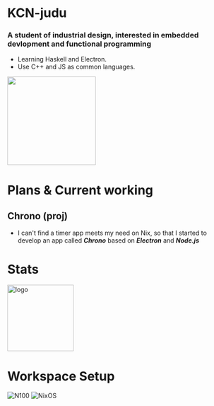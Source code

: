 # KCN-judu
### A student of industrial design, interested in embedded devlopment and functional programming
- Learning Haskell and Electron.
- Use C++ and JS as common languages.

<img src="https://github-readme-stats.vercel.app/api/top-langs/?username=KCN-judu&theme=tokyonight&layout=compact" height="200px">

# Plans & Current working
## Chrono (proj)
- I can't find a timer app meets my need on Nix, so that I started to develop an app called __*Chrono*__ based on __*Electron*__ and __*Node.js*__


# Stats
<img src="https://github-readme-stats.vercel.app/api?username=KCN-judu&show_icons=true&theme=gruvbox&count_private=true" height="150px" alt="logo">

# Workspace Setup
![N100](https://img.shields.io/badge/Intel-N100-0071C5?style=for-the-badge&logo=intel&logoColor=white)
![NixOS](https://img.shields.io/badge/NixOS_25.05-7EBAE4?style=for-the-badge&logo=NixOS&logoColor=5277C3)
